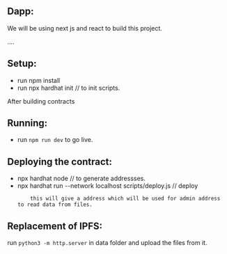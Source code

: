 ## Dapp:

We will be using next js and react to build this project.

....

## Setup:

- run npm install 
- run npx hardhat init // to init scripts.

After building contracts 
## Running:

- run `npm run dev`  to go live.

## Deploying the contract:

- npx hardhat node // to generate addressses.
- npx hardhat run --network localhost scripts/deploy.js // deploy
    ```
        this will give a address which will be used for admin address to read data from files.
    ```

## Replacement of IPFS:
run `python3 -m http.server` in data folder and upload the files from it.